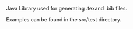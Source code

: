 Java Library used for generating .texand .bib files.

Examples can be found in the src/test directory.
